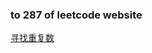 ### to 287 of leetcode website

[寻找重复数](https://leetcode-cn.com/problems/find-the-duplicate-number/submissions/)